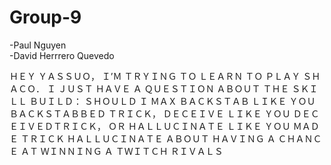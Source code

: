 # Group-9

-Paul Nguyen  
-David Herrrero Quevedo

ＨＥＹ ＹＡＳＳＵＯ， Ｉ’Ｍ ＴＲＹＩＮＧ ＴＯ ＬＥＡＲＮ ＴＯ ＰＬＡＹ ＳＨＡＣＯ． Ｉ ＪＵＳＴ ＨＡＶＥ Ａ ＱＵＥＳＴＩＯＮ ＡＢＯＵＴ ＴＨＥ ＳＫＩＬＬ ＢＵＩＬＤ： ＳＨＯＵＬＤ Ｉ ＭＡＸ ＢＡＣＫＳＴＡＢ ＬＩＫＥ ＹＯＵ ＢＡＣＫＳＴＡＢＢＥＤ ＴＲＩＣＫ， ＤＥＣＥＩＶＥ ＬＩＫＥ ＹＯＵ ＤＥＣＥＩＶＥＤＴＲＩＣＫ， ＯＲ ＨＡＬＬＵＣＩＮＡＴＥ ＬＩＫＥ ＹＯＵ ＭＡＤＥ ＴＲＩＣＫ ＨＡＬＬＵＣＩＮＡＴＥ ＡＢＯＵＴ ＨＡＶＩＮＧ Ａ ＣＨＡＮＣＥ ＡＴ ＷＩＮＮＩＮＧ Ａ ＴＷＩＴＣＨ ＲＩＶＡＬＳ